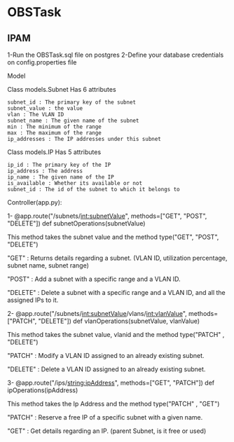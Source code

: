 # OBSTask

## IPAM 

1-Run the OBSTask.sql file on postgres
2-Define your database credentials on config.properties file

Model

  Class models.Subnet
  Has 6 attributes
  
    subnet_id : The primary key of the subnet
    subnet_value : the value
    vlan : The VLAN ID
    subnet_name : The given name of the subnet
    min : The minimum of the range
    max : The maximum of the range
    ip_addresses : The IP addresses under this subnet

  Class models.IP
  Has 5 attributes
  
    ip_id : The primary key of the IP
    ip_address : The address
    ip_name : The given name of the IP
    is_available : Whether its available or not
    subnet_id : The id of the subnet to which it belongs to

Controller(app.py):

1- @app.route("/subnets/<int:subnetValue>", methods=["GET", "POST", "DELETE"])
   def subnetOperations(subnetValue)
  
  This method takes the subnet value and the method type("GET", "POST", "DELETE") 
  
  
  "GET" : Returns details regarding a subnet. (VLAN ID, utilization percentage, subnet name, subnet range)
  
  "POST" : Add a subnet with a specific range and a VLAN ID.
  
  "DELETE" : Delete a subnet with a specific range and a VLAN ID, and all the assigned IPs to it.

2- @app.route("/subnets/<int:subnetValue>/vlans/<int:vlanValue>", methods=["PATCH", "DELETE"])
   def vlanOperations(subnetValue, vlanValue)
  
  This method takes the subnet value, vlanid and the method type("PATCH" , "DELETE") 
  
  
  "PATCH" : Modify a VLAN ID assigned to an already existing subnet.
  
  "DELETE" : Delete a VLAN ID assigned to an already existing subnet.
  
3- @app.route("/ips/<string:ipAddress>", methods=["GET", "PATCH"])
   def ipOperations(ipAddress)
  
  This method takes the Ip Address and the method type("PATCH" , "GET") 
  
  
  "PATCH" : Reserve a free IP of a specific subnet with a given name.
  
  "GET" : Get details regarding an IP. (parent Subnet, is it free or used)

  

  
  
  
  
  
  
  


